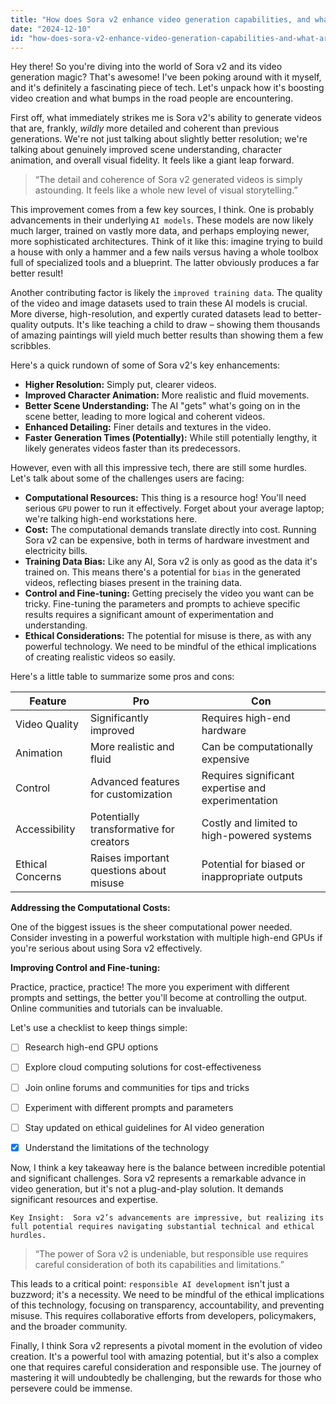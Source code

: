 ```yaml
---
title: "How does Sora v2 enhance video generation capabilities, and what are the key challenges users face with its implementation?"
date: "2024-12-10"
id: "how-does-sora-v2-enhance-video-generation-capabilities-and-what-are-the-key-challenges-users-face-with-its-implementation"
---
```


Hey there! So you're diving into the world of Sora v2 and its video generation magic? That's awesome!  I've been poking around with it myself, and it's definitely a fascinating piece of tech. Let's unpack how it's boosting video creation and what bumps in the road people are encountering.

First off, what immediately strikes me is Sora v2's ability to generate videos that are, frankly, *wildly* more detailed and coherent than previous generations.  We're not just talking about slightly better resolution; we're talking about genuinely improved scene understanding, character animation, and overall visual fidelity. It feels like a giant leap forward.

> “The detail and coherence of Sora v2 generated videos is simply astounding. It feels like a whole new level of visual storytelling.”

This improvement comes from a few key sources, I think.  One is probably advancements in their underlying `AI models`. These models are now likely much larger, trained on vastly more data, and perhaps employing newer, more sophisticated architectures.  Think of it like this: imagine trying to build a house with only a hammer and a few nails versus having a whole toolbox full of specialized tools and a blueprint. The latter obviously produces a far better result!

Another contributing factor is likely the `improved training data`.  The quality of the video and image datasets used to train these AI models is crucial. More diverse, high-resolution, and expertly curated datasets lead to better-quality outputs.  It's like teaching a child to draw – showing them thousands of amazing paintings will yield much better results than showing them a few scribbles.

Here's a quick rundown of some of Sora v2's key enhancements:

*   **Higher Resolution:**  Simply put, clearer videos.
*   **Improved Character Animation:** More realistic and fluid movements.
*   **Better Scene Understanding:** The AI "gets" what's going on in the scene better, leading to more logical and coherent videos.
*   **Enhanced Detailing:**  Finer details and textures in the video.
*   **Faster Generation Times (Potentially):** While still potentially lengthy, it likely generates videos faster than its predecessors.

However, even with all this impressive tech, there are still some hurdles.  Let's talk about some of the challenges users are facing:

*   **Computational Resources:** This thing is a resource hog!  You'll need serious `GPU` power to run it effectively.  Forget about your average laptop; we're talking high-end workstations here.
*   **Cost:**  The computational demands translate directly into cost.  Running Sora v2 can be expensive, both in terms of hardware investment and electricity bills.
*   **Training Data Bias:**  Like any AI, Sora v2 is only as good as the data it's trained on.  This means there's a potential for `bias` in the generated videos, reflecting biases present in the training data.
*   **Control and Fine-tuning:** Getting precisely the video you want can be tricky.  Fine-tuning the parameters and prompts to achieve specific results requires a significant amount of experimentation and understanding.
*   **Ethical Considerations:**  The potential for misuse is there, as with any powerful technology.  We need to be mindful of the ethical implications of creating realistic videos so easily.


Here's a little table to summarize some pros and cons:

| Feature          | Pro                                      | Con                                         |
|-----------------|-------------------------------------------|----------------------------------------------|
| Video Quality    | Significantly improved                      | Requires high-end hardware                  |
| Animation        | More realistic and fluid                  | Can be computationally expensive             |
| Control          | Advanced features for customization        | Requires significant expertise and experimentation |
| Accessibility   | Potentially transformative for creators      | Costly and limited to high-powered systems     |
| Ethical Concerns | Raises important questions about misuse      | Potential for biased or inappropriate outputs |


**Addressing the Computational Costs:**

One of the biggest issues is the sheer computational power needed. Consider investing in a powerful workstation with multiple high-end GPUs if you're serious about using Sora v2 effectively.

**Improving Control and Fine-tuning:**

Practice, practice, practice! The more you experiment with different prompts and settings, the better you'll become at controlling the output.  Online communities and tutorials can be invaluable.

Let's use a checklist to keep things simple:

- [ ] Research high-end GPU options
- [ ] Explore cloud computing solutions for cost-effectiveness
- [ ] Join online forums and communities for tips and tricks
- [ ] Experiment with different prompts and parameters
- [ ] Stay updated on ethical guidelines for AI video generation
- [x] Understand the limitations of the technology



Now, I think a key takeaway here is the balance between incredible potential and significant challenges.  Sora v2 represents a remarkable advance in video generation, but it's not a plug-and-play solution. It demands significant resources and expertise.

```
Key Insight:  Sora v2’s advancements are impressive, but realizing its full potential requires navigating substantial technical and ethical hurdles.
```

> “The power of Sora v2 is undeniable, but responsible use requires careful consideration of both its capabilities and limitations.”

This leads to a critical point:  `responsible AI development` isn't just a buzzword; it's a necessity. We need to be mindful of the ethical implications of this technology, focusing on transparency, accountability, and preventing misuse.  This requires collaborative efforts from developers, policymakers, and the broader community.

Finally, I think Sora v2 represents a pivotal moment in the evolution of video creation.  It's a powerful tool with amazing potential, but it's also a complex one that requires careful consideration and responsible use.  The journey of mastering it will undoubtedly be challenging, but the rewards for those who persevere could be immense.
